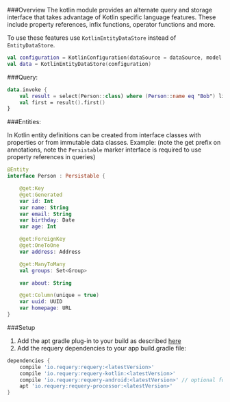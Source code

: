 ###Overview
The kotlin module provides an alternate query and storage interface that takes advantage of Kotlin specific language features. These include property references, infix functions, operator functions and more.

To use these features use `KotlinEntityDataStore` instead of `EntityDataStore`. 

```kotlin
val configuration = KotlinConfiguration(dataSource = dataSource, model = Models.DEFAULT)
val data = KotlinEntityDataStore(configuration)
```

###Query:
```kotlin
data.invoke {
    val result = select(Person::class) where (Person::name eq "Bob") limit 5
    val first = result().first()
}
```

###Entities:

In Kotlin entity definitions can be created from interface classes with properties or from immutable data classes.
Example: (note the get prefix on annotations, note the `Persistable` marker interface is required to use property references in queries)
```kotlin
@Entity
interface Person : Persistable {

    @get:Key
    @get:Generated
    var id: Int
    var name: String
    var email: String
    var birthday: Date
    var age: Int

    @get:ForeignKey
    @get:OneToOne
    var address: Address

    @get:ManyToMany
    val groups: Set<Group>

    var about: String

    @get:Column(unique = true)
    var uuid: UUID
    var homepage: URL
}
```

###Setup

1. Add the apt gradle plug-in to your build as described [here](https://github.com/requery/requery/wiki/Gradle-&-Annotation-processing)
2. Add the requery dependencies to your app build.gradle file:

```gradle
dependencies {
    compile 'io.requery:requery:<latestVersion>'
    compile 'io.requery:requery-kotlin:<latestVersion>'
    compile 'io.requery:requery-android:<latestVersion>' // optional for android support
    apt 'io.requery:requery-processor:<latestVersion>' 
}
```
